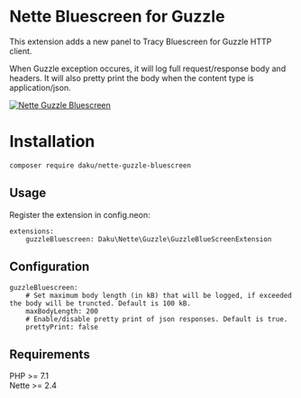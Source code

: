 # Nette Bluescreen for Guzzle
This extension adds a new panel to Tracy Bluescreen for Guzzle HTTP client. 

When Guzzle exception occures, it will log full request/response body and headers. 
It will also pretty print the body when the content type is application/json.

[![Nette Guzzle Bluescreen](https://danielkurecka.github.io/nette-guzzle-bluescreen/guzzle-bluescreen.png)](https://danielkurecka.github.io/nette-guzzle-bluescreen/guzzle-bluescreen.png)

# Installation
`composer require daku/nette-guzzle-bluescreen`

## Usage
Register the extension in config.neon:
```neon
extensions:
	guzzleBluescreen: Daku\Nette\Guzzle\GuzzleBlueScreenExtension
```

## Configuration
```neon
guzzleBluescreen:
	# Set maximum body length (in kB) that will be logged, if exceeded the body will be truncted. Default is 100 kB.
	maxBodyLength: 200
	# Enable/disable pretty print of json responses. Default is true.
	prettyPrint: false
```

## Requirements
PHP >= 7.1\
Nette >= 2.4
